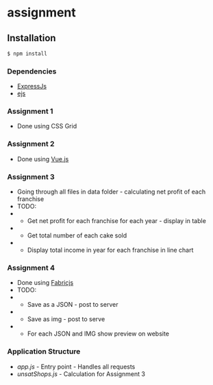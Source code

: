 # assignment
## Installation

```bash
$ npm install
```
### Dependencies
* [ExpressJs](https://github.com/expressjs/express)
* [ejs](https://ejs.co/)

### Assignment 1
* Done using CSS Grid

### Assignment 2
* Done using [Vue.js](https://vuejs.org/) 

### Assignment 3
* Going through all files in data folder - calculating net profit of each franchise
* TODO:
* * Get net profit for each franchise for each year - display in table 
* * Get total number of each cake sold 
* * Display total income in year for each franchise in line chart


### Assignment 4
* Done using [Fabricjs](http://fabricjs.com/)
* TODO: 
* * Save as a JSON - post to server
* * Save as img - post to serve
* * For each JSON and IMG show preview on website

### Application Structure
* *app.js* - Entry point - Handles all requests
* *unsatShops.js* - Calculation for Assignment 3
